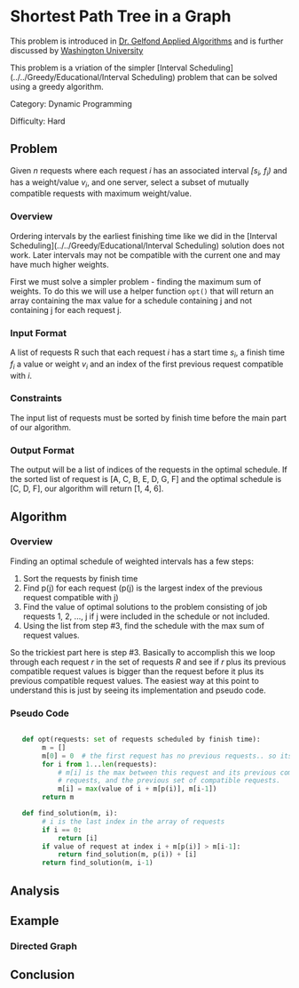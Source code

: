 # Shortest Path Tree in a Graph

This problem is introduced in [Dr. Gelfond Applied Algorithms](http://redwood.cs.ttu.edu/~mgelfond/FALL-2012/slides.pdf) and is further discussed by [Washington University](https://courses.cs.washington.edu/courses/cse521/13wi/slides/06dp-sched.pdf)

This problem is a vriation of the simpler [Interval Scheduling](../../Greedy/Educational/Interval Scheduling) problem that can be solved using a greedy algorithm.

Category: Dynamic Programming

Difficulty: Hard

## Problem
Given _n_ requests where each request _i_ has an associated interval _[s<sub>i</sub>, f<sub>i</sub>)_ and has a weight/value
_v<sub>i</sub>_, and one server, select a subset of mutually compatible requests with maximum weight/value.

### Overview
Ordering intervals by the earliest finishing time like we did in the [Interval Scheduling](../../Greedy/Educational/Interval Scheduling) solution does not work.
Later intervals may not be compatible with the current one and may have much higher weights.

First we must solve a simpler problem - finding the maximum sum of weights. To do this we will use a helper function `opt()` that will return
an array containing the max value for a schedule containing j and not containing j for each request j.

### Input Format

A list of requests R such that each request _i_ has a start time _s<sub>i</sub>_, a finish time _f<sub>i</sub>_ a value or weight _v<sub>i</sub>_ and an index
of the first previous request compatible with _i_.

### Constraints
The input list of requests must be sorted by finish time before the main part of our algorithm.

### Output Format
The output will be a list of indices of the requests in the optimal schedule. If the sorted list of request is [A, C, B, E, D, G, F] and the optimal
schedule is [C, D, F], our algorithm will return [1, 4, 6].

## Algorithm
### Overview
Finding an optimal schedule of weighted intervals has a few steps:
1. Sort the requests by finish time
2. Find p(j) for each request (p(j) is the largest index of the previous request compatible with j)
3. Find the value of optimal solutions to the problem consisting of job requests 1, 2, ..., j if j were included in the schedule or not included.
4. Using the list from step #3, find the schedule with the max sum of request values.

So the trickiest part here is step #3. Basically to accomplish this we loop through each request _r_ in the set of requests _R_ and see if _r_ plus its previous
compatible request values is bigger than the request before it plus its previous compatible request values. The easiest way at this point to understand this is just by seeing
its implementation and pseudo code.



### Pseudo Code

```Python

   def opt(requests: set of requests scheduled by finish time):
        m = []
        m[0] = 0  # the first request has no previous requests.. so its opt is 0
        for i from 1...len(requests):
            # m[i] is the max between this request and its previous compatible
            # requests, and the previous set of compatible requests.
            m[i] = max(value of i + m[p(i)], m[i-1])
        return m

   def find_solution(m, i):
        # i is the last index in the array of requests
        if i == 0:
            return [i]
        if value of request at index i + m[p(i)] > m[i-1]:
            return find_solution(m, p(i)) + [i]
        return find_solution(m, i-1)

```

## Analysis

## Example


### Directed Graph

## Conclusion

